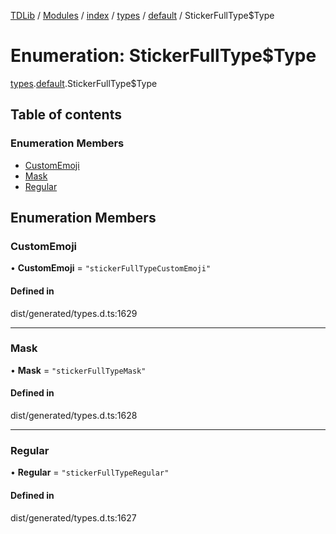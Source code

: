 [TDLib](../README.md) / [Modules](../modules.md) / [index](../modules/index.md) / [types](../modules/index.types.md) / [default](../modules/index.types.default.md) / StickerFullType$Type

# Enumeration: StickerFullType$Type

[types](../modules/index.types.md).[default](../modules/index.types.default.md).StickerFullType$Type

## Table of contents

### Enumeration Members

- [CustomEmoji](index.types.default.StickerFullType_Type.md#customemoji)
- [Mask](index.types.default.StickerFullType_Type.md#mask)
- [Regular](index.types.default.StickerFullType_Type.md#regular)

## Enumeration Members

### CustomEmoji

• **CustomEmoji** = ``"stickerFullTypeCustomEmoji"``

#### Defined in

dist/generated/types.d.ts:1629

___

### Mask

• **Mask** = ``"stickerFullTypeMask"``

#### Defined in

dist/generated/types.d.ts:1628

___

### Regular

• **Regular** = ``"stickerFullTypeRegular"``

#### Defined in

dist/generated/types.d.ts:1627
